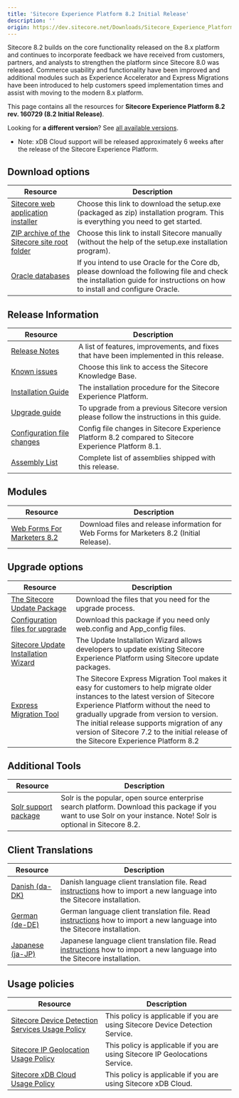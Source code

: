 ```yaml
---
title: 'Sitecore Experience Platform 8.2 Initial Release'
description: ''
origin: https://dev.sitecore.net/Downloads/Sitecore_Experience_Platform/82/Sitecore_Experience_Platform_82_Initial_Release.aspx
---
```


Sitecore 8.2 builds on the core functionality released on the 8.x platform and continues to incorporate feedback we have received from customers, partners, and analysts to strengthen the platform since Sitecore 8.0 was released. Commerce usability and functionality have been improved and additional modules such as Experience Accelerator and Express Migrations have been introduced to help customers speed implementation times and assist with moving to the modern 8.x platform.

This page contains all the resources for **Sitecore Experience Platform 8.2 rev. 160729 (8.2 Initial Release)**.

Looking for **a different version**? See [all available versions](/downloads/Sitecore_Experience_Platform).

  <Alert variant='warning' mb={4}>
    <AlertIcon />
<AlertDescription>

- Note: xDB Cloud support will be released approximately 6 weeks after the release of the Sitecore Experience Platform.
</AlertDescription>
  </Alert>


## Download options

| Resource                                                                                                                                                                                                                             | Description                                                                                                                                                               |
| ------------------------------------------------------------------------------------------------------------------------------------------------------------------------------------------------------------------------------------ | ------------------------------------------------------------------------------------------------------------------------------------------------------------------------- |
| [Sitecore web application installer](<https://scdp.blob.core.windows.net/downloads/Sitecore%20Experience%20Platform/82/Sitecore%20Experience%20Platform%2082%20Initial%20Release/Secure/Sitecore%208.2%20rev.%20160729%20(exe).zip>) | Choose this link to download the setup.exe (packaged as zip) installation program. This is everything you need to get started.                                            |
| [ZIP archive of the Sitecore site root folder](https://scdp.blob.core.windows.net/downloads/Sitecore%20Experience%20Platform/82/Sitecore%20Experience%20Platform%2082%20Initial%20Release/Secure/Sitecore%208.2%20rev.%20160729.zip) | Choose this link to install Sitecore manually (without the help of the setup.exe installation program).                                                                   |
| [Oracle databases](<https://scdp.blob.core.windows.net/downloads/Sitecore%20Experience%20Platform/82/Sitecore%20Experience%20Platform%2082%20Initial%20Release/Secure/Sitecore%208.2%20rev.%20160729%20(oracle%20dbs).zip>)          | If you intend to use Oracle for the Core db, please download the following file and check the installation guide for instructions on how to install and configure Oracle. |

## Release Information

| Resource                                                                                                                                                                                                                    | Description                                                                                           |
| --------------------------------------------------------------------------------------------------------------------------------------------------------------------------------------------------------------------------- | ----------------------------------------------------------------------------------------------------- |
| [Release Notes](/downloads/Sitecore_Experience_Platform/82/Sitecore_Experience_Platform_82_Initial_Release/Release_Notes)                                                                                                   | A list of features, improvements, and fixes that have been implemented in this release.               |
| [Known issues](https://kb.sitecore.net/articles/631685)                                                                                                                                                                     | Choose this link to access the Sitecore Knowledge Base.                                               |
| [Installation Guide](https://scdp.blob.core.windows.net/downloads/Sitecore%20Experience%20Platform/82/Sitecore%20Experience%20Platform%2082%20Initial%20Release/Secure/Installation-Guide-SC82.pdf)                         | The installation procedure for the Sitecore Experience Platform.                                      |
| [Upgrade guide](https://scdp.blob.core.windows.net/downloads/Sitecore%20Experience%20Platform/82/Sitecore%20Experience%20Platform%2082%20Initial%20Release/Secure/Sitecore-8.2-Upgrade-Guide.pdf)                           | To upgrade from a previous Sitecore version please follow the instructions in this guide.             |
| [Configuration file changes](https://scdp.blob.core.windows.net/downloads/Sitecore%20Experience%20Platform/82/Sitecore%20Experience%20Platform%2082%20Initial%20Release/Secure/Sitecore-8.2-Configuration-File-Changes.pdf) | Config file changes in Sitecore Experience Platform 8.2 compared to Sitecore Experience Platform 8.1. |
| [Assembly List](https://scdp.blob.core.windows.net/downloads/Sitecore%20Experience%20Platform/82/Sitecore%20Experience%20Platform%2082%20Initial%20Release/Secure/Sitecore.Platform.Assemblies%208.2%20rev.%20160729.txt)   | Complete list of assemblies shipped with this release.                                                |

## Modules

| Resource                                                                                                        | Description                                                                               |
| --------------------------------------------------------------------------------------------------------------- | ----------------------------------------------------------------------------------------- |
| [Web Forms For Marketers 8.2](/downloads/Web_Forms_For_Marketers/82/Web_Forms_For_Marketers_82_Initial_Version) | Download files and release information for Web Forms for Marketers 8.2 (Initial Release). |

## Upgrade options

| Resource                                                                                                                                                                                                                                                       | Description                                                                                                                                                                                                                                                                                                                                                     |
| -------------------------------------------------------------------------------------------------------------------------------------------------------------------------------------------------------------------------------------------------------------- | --------------------------------------------------------------------------------------------------------------------------------------------------------------------------------------------------------------------------------------------------------------------------------------------------------------------------------------------------------------- |
| [The Sitecore Update Package](<https://scdp.blob.core.windows.net/downloads/Sitecore%20Experience%20Platform/82/Sitecore%20Experience%20Platform%2082%20Initial%20Release/Secure/Sitecore%208.2%20rev.%20160729%20(update%20package).zip>)                     | Download the files that you need for the upgrade process.                                                                                                                                                                                                                                                                                                       |
| [Configuration files for upgrade](<https://scdp.blob.core.windows.net/downloads/Sitecore%20Experience%20Platform/82/Sitecore%20Experience%20Platform%2082%20Initial%20Release/Secure/Sitecore%208.2%20rev.%20160729%20(config%20files).zip>)                   | Download this package if you need only web.config and App_config files.                                                                                                                                                                                                                                                                                         |
| [Sitecore Update Installation Wizard](https://scdp.blob.core.windows.net/downloads/Sitecore%20Experience%20Platform/82/Sitecore%20Experience%20Platform%2082%20Initial%20Release/Secure/Sitecore%20Update%20Installation%20Wizard%201.1.0%20rev.%20160717.zip) | The Update Installation Wizard allows developers to update existing Sitecore Experience Platform using Sitecore update packages.                                                                                                                                                                                                                                |
| [Express Migration Tool](/downloads/Express_Migration_Tool/10/Express_Migration_Tool_10_Initial_Release)                                                                                                                                                       | The Sitecore Express Migration Tool makes it easy for customers to help migrate older instances to the latest version of Sitecore Experience Platform without the need to gradually upgrade from version to version. <br />The initial release supports migration of any version of Sitecore 7.2 to the initial release of the Sitecore Experience Platform 8.2 |

## Additional Tools

| Resource                                                                                                                                                                                                                    | Description                                                                                                                                                          |
| --------------------------------------------------------------------------------------------------------------------------------------------------------------------------------------------------------------------------- | -------------------------------------------------------------------------------------------------------------------------------------------------------------------- |
| [Solr support package](https://scdp.blob.core.windows.net/downloads/Sitecore%20Experience%20Platform/82/Sitecore%20Experience%20Platform%2082%20Initial%20Release/Secure/Sitecore.Solr.Support%202.0.0%20rev.%20160726.zip) | Solr is the popular, open source enterprise search platform. Download this package if you want to use Solr on your instance. Note! Solr is optional in Sitecore 8.2. |

## Client Translations

| Resource                                                                                                                                                                                                             | Description                                                                                                                                                                                                                                  |
| -------------------------------------------------------------------------------------------------------------------------------------------------------------------------------------------------------------------- | -------------------------------------------------------------------------------------------------------------------------------------------------------------------------------------------------------------------------------------------- |
| [Danish (da-DK)](<https://scdp.blob.core.windows.net/downloads/Sitecore%20Experience%20Platform/82/Sitecore%20Experience%20Platform%2082%20Initial%20Release/Secure/Sitecore%208.2%20rev.%20160729%20(da-DK).zip>)   | Danish language client translation file. Read [instructions](https://doc.sitecore.com/xp/en/users/90/sitecore-experience-platform/add-a-new-language-to-system-settings.html) how to import a new language into the Sitecore installation.   |
| [German (de-DE)](<https://scdp.blob.core.windows.net/downloads/Sitecore%20Experience%20Platform/82/Sitecore%20Experience%20Platform%2082%20Initial%20Release/Secure/Sitecore%208.2%20rev.%20160729%20(de-DE).zip>)   | German language client translation file. Read [instructions](https://doc.sitecore.com/xp/en/users/90/sitecore-experience-platform/add-a-new-language-to-system-settings.html) how to import a new language into the Sitecore installation.   |
| [Japanese (ja-JP)](<https://scdp.blob.core.windows.net/downloads/Sitecore%20Experience%20Platform/82/Sitecore%20Experience%20Platform%2082%20Initial%20Release/Secure/Sitecore%208.2%20rev.%20160729%20(ja-JP).zip>) | Japanese language client translation file. Read [instructions](https://doc.sitecore.com/xp/en/users/90/sitecore-experience-platform/add-a-new-language-to-system-settings.html) how to import a new language into the Sitecore installation. |

## Usage policies

| Resource                                                                                                                                   | Description                                                                   |
| ------------------------------------------------------------------------------------------------------------------------------------------ | ----------------------------------------------------------------------------- |
| [Sitecore Device Detection Services Usage Policy](/downloads/Sitecore_Experience_Platform/Sitecore_Device_Detection_Services_Usage_Policy) | This policy is applicable if you are using Sitecore Device Detection Service. |
| [Sitecore IP Geolocation Usage Policy](/downloads/Sitecore_Experience_Platform/Sitecore_IP_Geolocation_Usage_Policy)                       | This policy is applicable if you are using Sitecore IP Geolocations Service.  |
| [Sitecore xDB Cloud Usage Policy](/downloads/Sitecore_Experience_Platform/Sitecore_xDB_Cloud_Usage_Policy)                                 | This policy is applicable if you are using Sitecore xDB Cloud.                |
